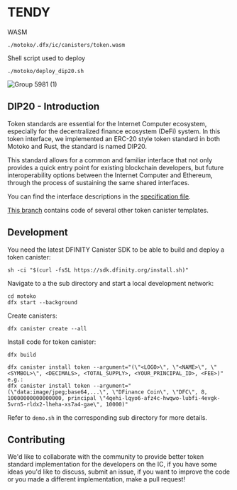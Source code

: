 # TENDY

WASM

    ./motoko/.dfx/ic/canisters/token.wasm

Shell script used to deploy

    ./motoko/deploy_dip20.sh


![Group 5981 (1)](https://user-images.githubusercontent.com/73345016/144523306-f6041b24-bd34-4ecf-bc0f-6c96b0c24ca8.png)

## DIP20 - Introduction

Token standards are essential for the Internet Computer ecosystem, especially for the decentralized finance ecosystem (DeFi) system. In this token interface, we implemented an ERC-20 style token standard in both Motoko and Rust, the standard is named DIP20.

This standard allows for a common and familiar interface that not only provides a quick entry point for existing blockchain developers, but future interoperability options between the Internet Computer and Ethereum, through the process of sustaining the same shared interfaces.

You can find the interface descriptions in the [specification file](./spec.md).

[This branch](https://github.com/dfinance-tech/ic-token/tree/templates) contains code of several other token canister templates.


## Development

You need the latest DFINITY Canister SDK to be able to build and deploy a token canister:

```shell
sh -ci "$(curl -fsSL https://sdk.dfinity.org/install.sh)"
```

Navigate to a the sub directory and start a local development network:

```shell
cd motoko
dfx start --background
```

Create canisters:

```shell
dfx canister create --all
```

Install code for token canister:

```
dfx build

dfx canister install token --argument="(\"<LOGO>\", \"<NAME>\", \"<SYMBOL>\", <DECIMALS>, <TOTAL_SUPPLY>, <YOUR_PRINCIPAL_ID>, <FEE>)"
e.g.:
dfx canister install token --argument="(\"data:image/jpeg;base64,...\", \"DFinance Coin\", \"DFC\", 8, 10000000000000000, principal \"4qehi-lqyo6-afz4c-hwqwo-lubfi-4evgk-5vrn5-rldx2-lheha-xs7a4-gae\", 10000)"
```

Refer to `demo.sh` in the corresponding sub directory for more details.



## Contributing

We'd like to collaborate with the community to provide better token standard implementation for the developers on the IC, if you have some ideas you'd like to discuss, submit an issue, if you want to improve the code or you made a different implementation, make a pull request!

